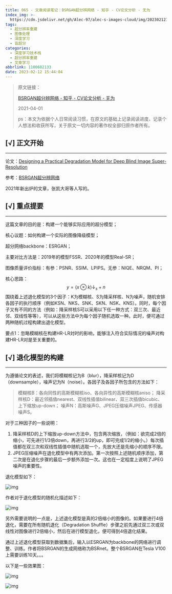 ```yaml
---
title: 065 - 文章阅读笔记：BSRGAN超分辨网络 - 知乎 - CV论文分析 - 无为
index_img: >-
  https://cdn.jsdelivr.net/gh/Alec-97/alec-s-images-cloud/img/202302121604238.jpg
tags:
  - 超分辨率重建
  - 图像处理
  - 深度学习
  - 盲超分
categories:
  - 深度学习技术栈
  - 超分辨率重建
  - 文章学习
abbrlink: 1100682133
date: 2023-02-12 15:44:04
---
```


> 原文链接：
>
> [BSRGAN超分辨网络 - 知乎 - CV论文分析 - 无为](https://zhuanlan.zhihu.com/p/379876494)
>
> 2021-04-01
>
> ps：本文为依据个人日常阅读习惯，在原文的基础上记录阅读进度、记录个人想法和收获所写，关于原文一切内容的著作权全部归原作者所有。



## [√] 正文开始

---

论文：[Designing a Practical Degradation Model for Deep Blind Image Super-Resolution](https://link.zhihu.com/?target=https%3A//arxiv.org/abs/2103.14006)

参考：[BSRGAN超分辨网络](https://link.zhihu.com/?target=https%3A//blog.csdn.net/weixin_46515047/article/details/117820008)

2021年新出炉的文章，张凯大哥等人写的。

## [√] 重点提要

---

这篇文章的目的是：构建一个能够实际应用的超分模型；

核心议题：如何构建一个实际的图像降级模型；

超分网络backbone：ESRGAN；

主要对比方法是：2019年的模型FSSR、2020年的模型Real-SR；

图像质量评价指标：有参：PSNR、SSIM、LPIPS。无参：NIQE、NRQM、PI；

核心思路：
$$
y = (x \otimes k)↓_s + n
$$
围绕着上述退化模型的3个因子：K为模糊核、S为降采样核、N为噪声，随机安排各因子的执行顺序（例如KSN、NKS、SNK、SKN、NSK、KNS）。同时，每个因子又有不同的方法（例如：降采样核S可以采用以下任一种方式：双三次、最近邻、双线性等等），可以从这些方法中为每个因子随机选取一种。此时，便可通过两种随机过程构建出退化模型。

要点1：忽略模糊核在构建HR-LR対时的影响，能够注入符合实际情况的噪声对构建HR-LR对是至关重要的。



## [√] 退化模型的构建

---

为遵循论文的表述，我们将模糊核记为B（blur），降采样核记为D（downsample），噪声记为N（noise）。各因子及各因子所包含的方法如下：

> 模糊核B：各向同性的高斯模糊核iso、各向异性的高斯模糊核aniso；
> 降采样核D：最近邻插值nearest、双线性插值bilinear、双三次插值bicubic、上下缩放up-down；
> 噪声N：高斯噪声G、JPEG压缩噪声JPEG、传感器噪声S。

对于三种因子的一些说明：

1. 降采样核D的上下缩放up-down方法中，包含两次缩放，（例如：欲完成2倍的缩小，可先进行1/3倍down，再进行3/2的up，即可完成1/2的缩小。）每次插值都在双三次和双线性插值中随机选取一个，先放大还是先缩小的顺序不限。
2. JPEG压缩噪声在退化模型中有两次添加。第一次按照上述随机顺序添加，第二次是在退化步骤的最后一步额外添加一次。这也在一定程度上说明了JPEG噪声的重要性。

退化模型如下：

![img](https://cdn.jsdelivr.net/gh/Alec-97/alec-s-images-cloud/img/202302132248410.jpg)

作者对于退化模型的随机化描述如下：

![img](https://cdn.jsdelivr.net/gh/Alec-97/alec-s-images-cloud/img/202302132248411.jpg)

另外需要说明的一点是，上述退化模型是真的2倍缩小的图像的。如果要进行4倍退化，需要在所有随机退化（Degradation Shuffle）步骤之前先通过双三次或双线性对图像进行2倍缩小，然后在进行模型退化，便可得到4倍退化结果。

通过上述退化模型获取到数据集后，输入以ESRGAN为backbone的网络进行调整、训练。作者将BSRGAN的生成网络称为BSRnet。整个BSRGAN在Tesla V100上需要训练10天。。。

以下是一些效果图：

![img](https://cdn.jsdelivr.net/gh/Alec-97/alec-s-images-cloud/img/202302132248412.jpg)

![img](https://cdn.jsdelivr.net/gh/Alec-97/alec-s-images-cloud/img/202302132248413.jpg)









